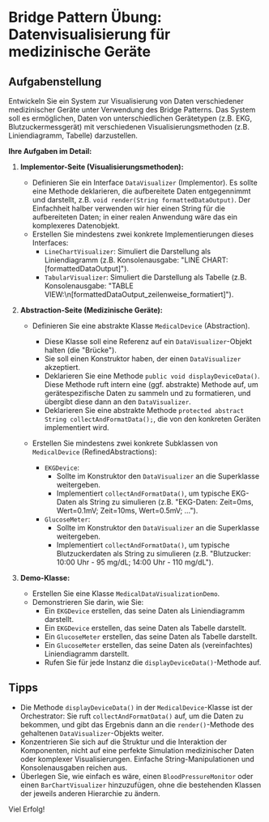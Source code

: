 # Bridge Pattern Übung: Datenvisualisierung für medizinische Geräte

## Aufgabenstellung

Entwickeln Sie ein System zur Visualisierung von Daten verschiedener medizinischer Geräte unter Verwendung des Bridge Patterns. Das System soll es ermöglichen, Daten von unterschiedlichen Gerätetypen (z.B. EKG, Blutzuckermessgerät) mit verschiedenen Visualisierungsmethoden (z.B. Liniendiagramm, Tabelle) darzustellen.

**Ihre Aufgaben im Detail:**

1.  **Implementor-Seite (Visualisierungsmethoden):**
    * Definieren Sie ein Interface `DataVisualizer` (Implementor). Es sollte eine Methode deklarieren, die aufbereitete Daten entgegennimmt und darstellt, z.B. `void render(String formattedDataOutput)`. Der Einfachheit halber verwenden wir hier einen String für die aufbereiteten Daten; in einer realen Anwendung wäre das ein komplexeres Datenobjekt.
    * Erstellen Sie mindestens zwei konkrete Implementierungen dieses Interfaces:
        * `LineChartVisualizer`: Simuliert die Darstellung als Liniendiagramm (z.B. Konsolenausgabe: "LINE CHART: [formattedDataOutput]").
        * `TabularVisualizer`: Simuliert die Darstellung als Tabelle (z.B. Konsolenausgabe: "TABLE VIEW:\n[formattedDataOutput_zeilenweise_formatiert]").

2.  **Abstraction-Seite (Medizinische Geräte):**
    * Definieren Sie eine abstrakte Klasse `MedicalDevice` (Abstraction).
        * Diese Klasse soll eine Referenz auf ein `DataVisualizer`-Objekt halten (die "Brücke").
        * Sie soll einen Konstruktor haben, der einen `DataVisualizer` akzeptiert.
        * Deklarieren Sie eine Methode `public void displayDeviceData()`. Diese Methode ruft intern eine (ggf. abstrakte) Methode auf, um gerätespezifische Daten zu sammeln und zu formatieren, und übergibt diese dann an den `DataVisualizer`.
        * Deklarieren Sie eine abstrakte Methode `protected abstract String collectAndFormatData();`, die von den konkreten Geräten implementiert wird.

    * Erstellen Sie mindestens zwei konkrete Subklassen von `MedicalDevice` (RefinedAbstractions):
        * `EKGDevice`:
            * Sollte im Konstruktor den `DataVisualizer` an die Superklasse weitergeben.
            * Implementiert `collectAndFormatData()`, um typische EKG-Daten als String zu simulieren (z.B. "EKG-Daten: Zeit=0ms, Wert=0.1mV; Zeit=10ms, Wert=0.5mV; ...").
        * `GlucoseMeter`:
            * Sollte im Konstruktor den `DataVisualizer` an die Superklasse weitergeben.
            * Implementiert `collectAndFormatData()`, um typische Blutzuckerdaten als String zu simulieren (z.B. "Blutzucker: 10:00 Uhr - 95 mg/dL; 14:00 Uhr - 110 mg/dL").

3.  **Demo-Klasse:**
    * Erstellen Sie eine Klasse `MedicalDataVisualizationDemo`.
    * Demonstrieren Sie darin, wie Sie:
        * Ein `EKGDevice` erstellen, das seine Daten als Liniendiagramm darstellt.
        * Ein `EKGDevice` erstellen, das seine Daten als Tabelle darstellt.
        * Ein `GlucoseMeter` erstellen, das seine Daten als Tabelle darstellt.
        * Ein `GlucoseMeter` erstellen, das seine Daten als (vereinfachtes) Liniendiagramm darstellt.
        * Rufen Sie für jede Instanz die `displayDeviceData()`-Methode auf.

## Tipps

* Die Methode `displayDeviceData()` in der `MedicalDevice`-Klasse ist der Orchestrator: Sie ruft `collectAndFormatData()` auf, um die Daten zu bekommen, und gibt das Ergebnis dann an die `render()`-Methode des gehaltenen `DataVisualizer`-Objekts weiter.
* Konzentrieren Sie sich auf die Struktur und die Interaktion der Komponenten, nicht auf eine perfekte Simulation medizinischer Daten oder komplexer Visualisierungen. Einfache String-Manipulationen und Konsolenausgaben reichen aus.
* Überlegen Sie, wie einfach es wäre, einen `BloodPressureMonitor` oder einen `BarChartVisualizer` hinzuzufügen, ohne die bestehenden Klassen der jeweils anderen Hierarchie zu ändern.

Viel Erfolg!